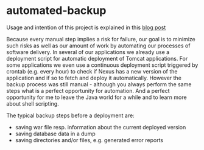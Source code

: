 automated-backup
================

Usage and intention of this project is explained in this [blog post](http://blog.synyx.de/2013/04/continuous-deployment-automatic-backup-script/)

Because every manual step implies a risk for failure, our goal is to minimize such risks as well as our amount of work by automating our processes of software delivery. In several of our applications we already use a deployment script for automatic deployment of Tomcat applications. For some applications we even use a continuous deployment script triggered by crontab (e.g. every hour) to check if Nexus has a new version of the application and if so to fetch and deploy it automatically.
However the backup process was still manual - although you always perform the same steps what is a perfect opportunity for automation. And a perfect opportunity for me to leave the Java world for a while and to learn more about shell scripting.

The typical backup steps before a deployment are:
* saving war file resp. information about the current deployed version
* saving database data in a dump
* saving directories and/or files, e.g. generated error reports

